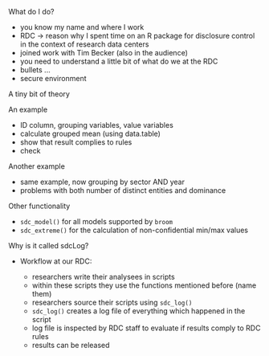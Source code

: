 What do I do?

- you know my name and where I work
- RDC -> reason why I spent time on an R package for disclosure control in the context of research data centers
- joined work with Tim Becker (also in the audience)
- you need to understand a little bit of what do we at the RDC
- bullets ...
- secure environment

A tiny bit of theory

An example

- ID column, grouping variables, value variables
- calculate grouped mean (using data.table)
- show that result complies to rules
- check

Another example

- same example, now grouping by sector AND year
- problems with both number of distinct entities and dominance

Other functionality

- `sdc_model()` for all models supported by `broom`
- `sdc_extreme()` for the calculation of non-confidential min/max values

Why is it called sdcLog?

- Workflow at our RDC:

    - researchers write their analysees in scripts
    - within these scripts they use the functions mentioned before (name them)
    - researchers source their scripts using `sdc_log()`
    - `sdc_log()` creates a log file of everything which happened in the script
    - log file is inspected by RDC staff to evaluate if results comply to RDC rules
    - results can be released
